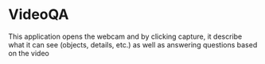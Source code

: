 # VideoQA
This application opens the webcam and by clicking capture, it describe what it can see (objects, details, etc.) as well as answering questions based on the video
